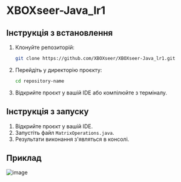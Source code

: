﻿# XBOXseer-Java_lr1

## Інструкція з встановлення

1. Клонуйте репозиторій:
    ```bash
    git clone https://github.com/XBOXseer/XBOXseer-Java_lr1.git
    ```

2. Перейдіть у директорію проєкту:
    ```bash
    cd repository-name
    ```

3. Відкрийте проєкт у вашій IDE або компілюйте з терміналу.

## Інструкція з запуску

1. Відкрийте проєкт у вашій IDE.
2. Запустіть файл `MatrixOperations.java`.
3. Результати виконання з'являться в консолі.

## Приклад
![image](https://github.com/user-attachments/assets/1539b8cf-e48c-4ba5-aa6c-366b93d55235)
